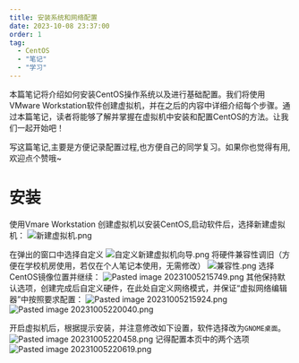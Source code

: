 ```yaml
---
title: 安装系统和网络配置
date: 2023-10-08 23:37:00
order: 1
tag:
  - CentOS
  - "笔记"
  - "学习"
---
```


本篇笔记将介绍如何安装CentOS操作系统以及进行基础配置。我们将使用VMware Workstation软件创建虚拟机，并在之后的内容中详细介绍每个步骤。通过本篇笔记，读者将能够了解并掌握在虚拟机中安装和配置CentOS的方法。让我们一起开始吧！

写这篇笔记,主要是方便记录配置过程,也方便自己的同学复习。如果你也觉得有用,欢迎点个赞哦~

# 安装
使用Vmare Workstation 创建虚拟机以安装CentOS,启动软件后，选择新建虚拟机：
![新建虚拟机.png](https://s2.loli.net/2023/10/08/yRMSq2Ju4EkNnB1.png)

在弹出的窗口中选择自定义
![自定义新建虚拟机向导.png](https://s2.loli.net/2023/10/08/G7bKUl4istwgcX5.png)
将硬件兼容性调旧（方便在学校机房使用，若仅在个人笔记本使用，无需修改）
![兼容性.png](https://s2.loli.net/2023/10/08/JKTYlI1oB2x4WDz.png)
选择CentOS镜像位置并继续：
![Pasted image 20231005215749.png](https://s2.loli.net/2023/10/08/7vy1fZLkDdh28Qa.png)
其他保持默认选项，创建完成后自定义硬件，在此处自定义网络模式，并保证“虚拟网络编辑器”中按照要求配置：
![Pasted image 20231005215924.png](https://s2.loli.net/2023/10/08/3NOFcnXEwuxZDHA.png)
![Pasted image 20231005220040.png](https://s2.loli.net/2023/10/08/Z6Rw2aTqDdUHiJP.png)

开启虚拟机后，根据提示安装，并注意修改如下设置，软件选择改为`GNOME桌面`。
![Pasted image 20231005220458.png](https://s2.loli.net/2023/10/08/xgGOwvp9nPJSkfV.png)
记得配置本页中的两个选项
![Pasted image 20231005220619.png](https://s2.loli.net/2023/10/08/FRU63gpIjQAKHzh.png)